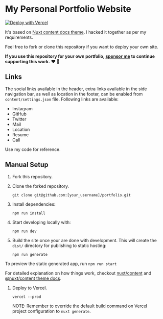 # My Personal Portfolio Website

[![Deploy with Vercel](https://vercel.com/button)](https://vercel.com/new/clone?repository-url=https%3A%2F%2Fgithub.com%2Fmrinalwahal%2Fportfolio&project-name=portfolio&demo-title=Wahal's%20Portfolio&demo-description=Wahal's%20personal%20portfolio%20website%20based%20on%20Nuxt's%20Content%20module.&demo-url=https%3A%2F%2Fwah.al&demo-image=https%3A%2F%2Fwah.al%2Fprofile.png)

It's based on [Nuxt content docs theme](https://content.nuxtjs.org/themes/docs/). I hacked it together as per my requirements.

Feel free to fork or clone this repository if you want to deploy your own site. 

**If you use this repository for your own portfolio, [sponsor me](https://github.com/sponsors/mrinalwahal) to continue supporting this work.** ❤️ 
🚀
## Links

The social links available in the header, extra links available in the side navigation bar, as well as location in the footer, can be enabled from `content/settings.json` file. Following links are available:

- Instagram
- GitHub
- Twitter
- Mail
- Location
- Resume
- Call

Use my code for reference.

## Manual Setup

1. Fork this repository.
1. Clone the forked repository.

    ```
    git clone git@github.com:[your_username]/portfolio.git
    ```

1. Install dependencies:

    ```
    npm run install
    ```

1. Start developing locally with:

    ```
    npm run dev
    ```

1. Build the site once your are done with development. This will create the `dist/` directory for publishing to static hosting:

    ```
    npm run generate
    ```

To preview the static generated app, run `npm run start`

For detailed explanation on how things work, checkout [nuxt/content](https://content.nuxtjs.org) and [@nuxt/content theme docs](https://content.nuxtjs.org/themes-docs).

1. Deploy to Vercel.

    ```
    vercel --prod
    ```

    NOTE: Remember to override the default build command on Vercel project configuration to `nuxt generate`.